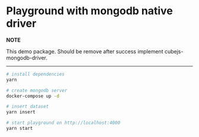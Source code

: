 # Playground with mongodb native driver


**NOTE**

This demo package. Should be remove after success implement cubejs-mongodb-driver.

---

```bash
# install dependencies
yarn

# create mongodb server
docker-compose up -d

# insert dataset
yarn insert

# start playground on http://localhost:4000
yarn start
```